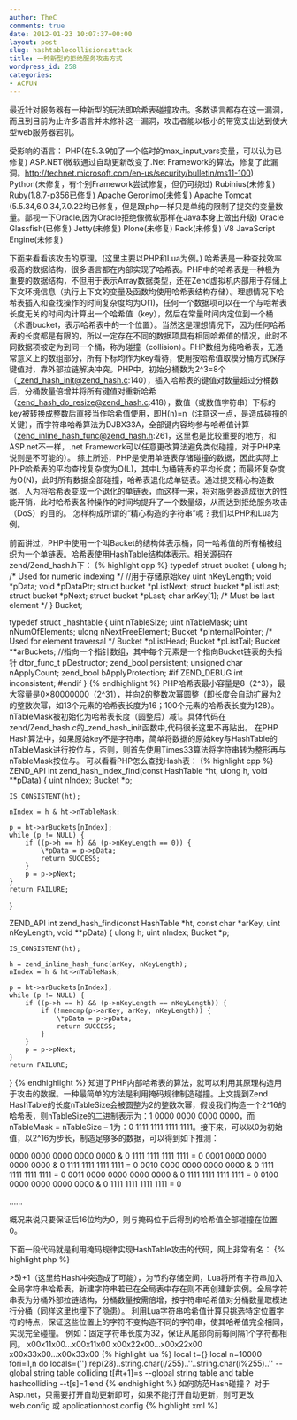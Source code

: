 ```yaml
---
author: TheC
comments: true
date: 2012-01-23 10:07:37+00:00
layout: post
slug: hashtablecollisionsattack
title: 一种新型的拒绝服务攻击方式
wordpress_id: 258
categories:
- ACFUN
---
```


最近针对服务器有一种新型的玩法即哈希表碰撞攻击。多数语言都存在这一漏洞，而且到目前为止许多语言并未修补这一漏洞，攻击者能以极小的带宽支出达到使大型web服务器宕机。
<!-- more -->
受影响的语言：
PHP(在5.3.9加了一个临时的max_input_vars变量，可以认为已修复)
ASP.NET(微软通过自动更新改变了.Net Framework的算法，修复了此漏洞。http://technet.microsoft.com/en-us/security/bulletin/ms11-100)
Python(未修复，有个别Framework尝试修复，但仍可绕过)
Rubinius(未修复)
Ruby(1.8.7-p356已修复)
Apache Geronimo(未修复)
Apache Tomcat (5.5.34,6.0.34,7.0.22均已修复，但是跟php一样只是单纯的限制了提交的变量数量。鄙视一下Oracle,因为Oracle拒绝像微软那样在Java本身上做出升级)
Oracle Glassfish(已修复)
Jetty(未修复)
Plone(未修复)
Rack(未修复)
V8 JavaScript Engine(未修复)

下面来看看该攻击的原理。(这里主要以PHP和Lua为例。)
哈希表是一种查找效率极高的数据结构，很多语言都在内部实现了哈希表。PHP中的哈希表是一种极为重要的数据结构，不但用于表示Array数据类型，还在Zend虚拟机内部用于存储上下文环境信息（执行上下文的变量及函数均使用哈希表结构存储）。理想情况下哈希表插入和查找操作的时间复杂度均为O(1)，任何一个数据项可以在一个与哈希表长度无关的时间内计算出一个哈希值（key），然后在常量时间内定位到一个桶（术语bucket，表示哈希表中的一个位置）。当然这是理想情况下，因为任何哈希表的长度都是有限的，所以一定存在不同的数据项具有相同哈希值的情况，此时不同数据项被定为到同一个桶，称为碰撞（collision）。PHP数组为纯哈希表，无通常意义上的数组部分，所有下标均作为key看待，使用按哈希值取模分桶方式保存键值对，靠外部拉链解决冲突。PHP中，初始分桶数为2^3=8个（_zend_hash_init@zend_hash.c:140），插入哈希表的键值对数量超过分桶数后，分桶数量倍增并将所有键值对重新哈希（zend_hash_do_resize@zend_hash.c:418），数值（或数值字符串）下标的key被转换成整数后直接当作哈希值使用，即H(n)=n（注意这一点，是造成碰撞的关键），而字符串哈希算法为DJBX33A，全部键内容均参与哈希值计算（zend_inline_hash_func@zend_hash.h:261，这里也是比较重要的地方，和ASP.net不一样，.net Framework可以任意更改算法避免类似碰撞，对于PHP来说则是不可能的）。
综上所述，PHP是使用单链表存储碰撞的数据，因此实际上PHP哈希表的平均查找复杂度为O(L)，其中L为桶链表的平均长度；而最坏复杂度为O(N)，此时所有数据全部碰撞，哈希表退化成单链表。通过提交精心构造数据，人为将哈希表变成一个退化的单链表，而这样一来，将对服务器造成很大的性能开销，此时哈希表各种操作的时间均提升了一个数量级，从而达到拒绝服务攻击（DoS）的目的。
怎样构成所谓的“精心构造的字符串”呢？我们以PHP和Lua为例。

前面讲过，PHP中使用一个叫Backet的结构体表示桶，同一哈希值的所有桶被组织为一个单链表。哈希表使用HashTable结构体表示。相关源码在zend/Zend_hash.h下：
{% highlight cpp %}
typedef struct bucket {
    ulong h;                        /\* Used for numeric indexing \*/ //用于存储原始key
    uint nKeyLength;
    void \*pData;
    void \*pDataPtr;
    struct bucket \*pListNext;
    struct bucket \*pListLast;
    struct bucket \*pNext;
    struct bucket \*pLast;
    char arKey[1]; /\* Must be last element \*/
} Bucket;
 
typedef struct _hashtable {
    uint nTableSize;
    uint nTableMask;
    uint nNumOfElements;
    ulong nNextFreeElement;
    Bucket \*pInternalPointer;   /\* Used for element traversal \*/
    Bucket \*pListHead;
    Bucket \*pListTail;
    Bucket \*\*arBuckets; //指向一个指针数组，其中每个元素是一个指向Bucket链表的头指针
    dtor_func_t pDestructor;
    zend_bool persistent;
    unsigned char nApplyCount;
    zend_bool bApplyProtection;
#if ZEND_DEBUG
    int inconsistent;
#endif
} 
{% endhighlight %}
PHP哈希表最小容量是8（2^3），最大容量是0×80000000（2^31），并向2的整数次幂圆整（即长度会自动扩展为2的整数次幂，如13个元素的哈希表长度为16；100个元素的哈希表长度为128）。nTableMask被初始化为哈希表长度（圆整后）减1。具体代码在zend/Zend_hash.c的_zend_hash_init函数中,代码很长这里不再贴出。
在PHP Hash算法中，如果原始key不是字符串，简单将数据的原始key与HashTable的nTableMask进行按位与，否则，则首先使用Times33算法将字符串转为整形再与nTableMask按位与。
可以看看PHP怎么查找Hash表：
{% highlight cpp %}
ZEND_API int zend_hash_index_find(const HashTable \*ht, ulong h, void \*\*pData)
{
    uint nIndex;
    Bucket \*p;
 
    IS_CONSISTENT(ht);
 
    nIndex = h & ht->nTableMask;
 
    p = ht->arBuckets[nIndex];
    while (p != NULL) {
        if ((p->h == h) && (p->nKeyLength == 0)) {
            \*pData = p->pData;
            return SUCCESS;
        }
        p = p->pNext;
    }
    return FAILURE;
}
 
ZEND_API int zend_hash_find(const HashTable \*ht, const char \*arKey, uint nKeyLength, void \*\*pData)
{
    ulong h;
    uint nIndex;
    Bucket \*p;
 
    IS_CONSISTENT(ht);
 
    h = zend_inline_hash_func(arKey, nKeyLength);
    nIndex = h & ht->nTableMask;
 
    p = ht->arBuckets[nIndex];
    while (p != NULL) {
        if ((p->h == h) && (p->nKeyLength == nKeyLength)) {
            if (!memcmp(p->arKey, arKey, nKeyLength)) {
                \*pData = p->pData;
                return SUCCESS;
            }
        }
        p = p->pNext;
    }
    return FAILURE;
}
{% endhighlight %}
知道了PHP内部哈希表的算法，就可以利用其原理构造用于攻击的数据。一种最简单的方法是利用掩码规律制造碰撞。上文提到Zend HashTable的长度nTableSize会被圆整为2的整数次幂，假设我们构造一个2^16的哈希表，则nTableSize的二进制表示为：1 0000 0000 0000 0000，而nTableMask = nTableSize – 1为：0 1111 1111 1111 1111。接下来，可以以0为初始值，以2^16为步长，制造足够多的数据，可以得到如下推测：

0000 0000 0000 0000 0000 & 0 1111 1111 1111 1111 = 0
0001 0000 0000 0000 0000 & 0 1111 1111 1111 1111 = 0
0010 0000 0000 0000 0000 & 0 1111 1111 1111 1111 = 0
0011 0000 0000 0000 0000 & 0 1111 1111 1111 1111 = 0
0100 0000 0000 0000 0000 & 0 1111 1111 1111 1111 = 0

……

概况来说只要保证后16位均为0，则与掩码位于后得到的哈希值全部碰撞在位置0。

下面一段代码就是利用掩码规律实现HashTable攻击的代码，网上非常有名：
{% highlight php %}
<?php
 
$size = pow(2, 16);
 
$startTime = microtime(true);
 
$array = array();
for ($key = 0, $maxKey = ($size - 1) \* $size; $key <= $maxKey; $key += $size) {
    $array[$key] = 0;
}
 
$endTime = microtime(true);
 
echo $endTime - $startTime, ' seconds', "n";
{% endhighlight %}
与之对比的有一段代码：
{% highlight php %}
<?php
 
$size = pow(2, 16);
 
$startTime = microtime(true);
 
$array = array();
for ($key = 0, $maxKey = ($size - 1) \* $size; $key <= $size; $key += 1) {
    $array[$key] = 0;
}
 
$endTime = microtime(true);
 
echo $endTime - $startTime, ' seconds', "n";
{% endhighlight %}
我没亲自测过他们的速度差别，但耗时肯定不是一个数量级的。
再来看看Lua:
Luatable同时包含数组和哈希表部分，数值下标先在数组部分查找再到哈希表中查找。同PHP一样，Lua以哈希值取模分桶方式保存键值对，靠内部拉链解决冲突。哈希表部分初始分桶数为0（luaH_new@ltable.c:358），插入哈希表的键值对数量超过分桶数后，分桶数量倍增并将所有键值对重新哈希（rehash@ltable.c:333），数值、userdata、table等下标对(n-1)取模，字符串、boolean等下标对n取模（n为分桶数，总是2^k形式）（mainposition@ltable.c:100），数值下标（通常为double型）按32bit分为多段后累加得到哈希值（hashnum@ltable.c:84）。由于Lua中字符串是常量，故字符串下标创建时即计算出了对应的哈希值（luaS_newlstr@lstring.c:75）计算字符串哈希值时，并非字符串全部内容都参与计算，而是从后向前按步长k抽出字符计算，这里k=(L>>5)+1（这里给Hash冲突造成了可能），为节约存储空间，Lua将所有字符串加入全局字符串哈希表，新建字符串若已在全局表中存在则不再创建新实例。全局字符串表为分桶外部拉链结构，分桶数量按需倍增，按字符串哈希值对分桶数量取模进行分桶（同样这里也埋下了隐患）。
利用Lua字符串哈希值计算只挑选特定位置字符的特点，保证这些位置上的字符不变构造不同的字符串，使其哈希值完全相同，实现完全碰撞。
例如：固定字符串长度为32，保证从尾部向前每间隔1个字符都相同。
x00x11x00...x00x11x00
x00x22x00...x00x22x00
x00x33x00...x00x33x00
{% highlight lua %}
local t={}
local n=10000
fori=1,n do
    locals=(''):rep(28)..string.char(i/255)..''..string.char(i%255)..''
    --global string table colliding
    t[#t+1]=s
    --global string table and table hashcolliding
    --t[s]=1
end
{% endhighlight %}

如何防范Hash碰撞？

对于Asp.net，只需要打开自动更新即可，如果不能打开自动更新，则可更改web.config 或 applicationhost.config
{% highlight xml %}
<configuration>
  <system.web>
  <httpRuntime maxRequestLength="200”/>
  </system.web>
</configuration>
{% endhighlight %}

对于其他语言，尽快更新到最新版本如PHP 5.4有如下设置:
{% highlight php %}
      - max_input_vars - specifies how many GET/POST/COOKIE input variables may be
        accepted. default value 1000.
{% endhighlight %}
